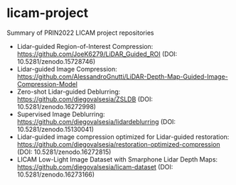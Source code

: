 # licam-project
Summary of PRIN2022 LICAM project repositories

- Lidar-guided Region-of-Interest Compression: https://github.com/JoeK6279/LiDAR_Guided_ROI (DOI: 10.5281/zenodo.15728746)
- Lidar-guided Image Compression: https://github.com/AlessandroGnutti/LiDAR-Depth-Map-Guided-Image-Compression-Model 
- Zero-shot Lidar-guided Deblurring: https://github.com/diegovalsesia/ZSLDB (DOI: 10.5281/zenodo.16272998)
- Supervised Image Deblurring: https://github.com/diegovalsesia/lidardeblurring (DOI: 10.5281/zenodo.15130041)
- Lidar-guided image compression optimized for Lidar-guided restoration: https://github.com/diegovalsesia/restoration-optimized-compression (DOI: 10.5281/zenodo.16272815)
- LICAM Low-Light Image Dataset with Smarphone Lidar Depth Maps: https://github.com/diegovalsesia/licam-dataset (DOI: 10.5281/zenodo.16273166)
